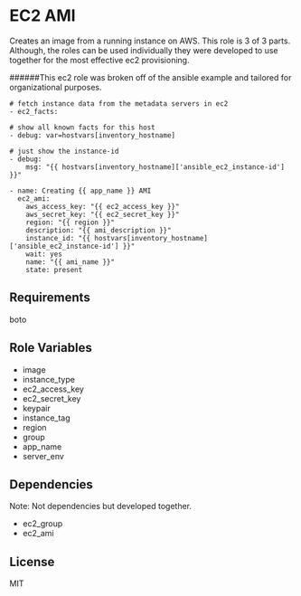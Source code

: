 EC2 AMI
========

Creates an image from a running instance on AWS.  This role is 3 of 3 parts.  Although, the roles can be used individually they were developed to use together for the most effective ec2 provisioning.

######This ec2 role was broken off of the ansible example and tailored for organizational purposes.

```
# fetch instance data from the metadata servers in ec2
- ec2_facts:

# show all known facts for this host
- debug: var=hostvars[inventory_hostname]

# just show the instance-id
- debug:
    msg: "{{ hostvars[inventory_hostname]['ansible_ec2_instance-id'] }}"

- name: Creating {{ app_name }} AMI
  ec2_ami:
    aws_access_key: "{{ ec2_access_key }}"
    aws_secret_key: "{{ ec2_secret_key }}"
    region: "{{ region }}"
    description: "{{ ami_description }}"
    instance_id: "{{ hostvars[inventory_hostname]['ansible_ec2_instance-id'] }}"
    wait: yes
    name: "{{ ami_name }}"
    state: present
```

Requirements
-----------
boto

Role Variables
-----------
* image
* instance_type
* ec2_access_key
* ec2_secret_key
* keypair
* instance_tag
* region
* group
* app_name
* server_env

Dependencies
-----------
Note: Not dependencies but developed together.
* ec2_group
* ec2_ami

License
-----------
MIT